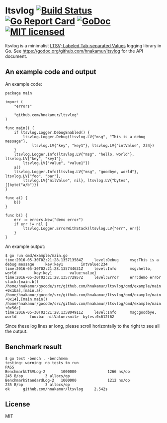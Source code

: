 ltsvlog [![Build Status](https://travis-ci.org/hnakamur/ltsvlog.png)](https://travis-ci.org/hnakamur/ltsvlog) [![Go Report Card](https://goreportcard.com/badge/github.com/hnakamur/ltsvlog)](https://goreportcard.com/report/github.com/hnakamur/ltsvlog) [![GoDoc](https://godoc.org/github.com/hnakamur/ltsvlog?status.svg)](https://godoc.org/github.com/hnakamur/ltsvlog) [![MIT licensed](https://img.shields.io/badge/license-MIT-blue.svg)](https://raw.githubusercontent.com/hyperium/hyper/master/LICENSE)
=======

ltsvlog is a minimalist [LTSV; Labeled Tab-separated Values](http://ltsv.org/) logging library in Go.
See https://godoc.org/github.com/hnakamur/ltsvlog for the API document.

## An example code and output

An example code:

```
package main

import (
	"errors"

	"github.com/hnakamur/ltsvlog"
)

func main() {
	if ltsvlog.Logger.DebugEnabled() {
		ltsvlog.Logger.Debug(ltsvlog.LV{"msg", "This is a debug message"},
			ltsvlog.LV{"key", "key1"}, ltsvlog.LV{"intValue", 234})
	}
	ltsvlog.Logger.Info(ltsvlog.LV{"msg", "hello, world"}, ltsvlog.LV{"key", "key1"},
		ltsvlog.LV{"value", "value1"})
	a()
	ltsvlog.Logger.Info(ltsvlog.LV{"msg", "goodbye, world"}, ltsvlog.LV{"foo", "bar"},
		ltsvlog.LV{"nilValue", nil}, ltsvlog.LV{"bytes", []byte("a/b")})
}

func a() {
	b()
}

func b() {
	err := errors.New("demo error")
	if err != nil {
		ltsvlog.Logger.ErrorWithStack(ltsvlog.LV{"err", err})
	}
}
```

An example output:

```
$ go run cmd/example/main.go
time:2016-05-30T02:21:28.135713584Z     level:Debug     msg:This is a debug message     key:key1        intValue:234
time:2016-05-30T02:21:28.135744631Z     level:Info      msg:hello, world        key:key1        value:value1
time:2016-05-30T02:21:28.135772957Z     level:Error     err:demo error  stack:[main.b() /home/hnakamur/gocode/src/github.com/hnakamur/ltsvlog/cmd/example/main.go:28 +0x1ba],[main.a() /home/hnakamur/gocode/src/github.com/hnakamur/ltsvlog/cmd/example/main.go:22 +0x14],[main.main() /home/hnakamur/gocode/src/github.com/hnakamur/ltsvlog/cmd/example/main.go:16 +0x56c]
time:2016-05-30T02:21:28.135804911Z     level:Info      msg:goodbye, world      foo:bar nilValue:<nil>  bytes:0x612f62
```

Since these log lines ar long, please scroll horizontally to the right to see all the output.

## Benchmark result

```
$ go test -bench . -benchmem
testing: warning: no tests to run
PASS
BenchmarkLTSVLog-2       1000000              1266 ns/op             245 B/op          3 allocs/op
BenchmarkStandardLog-2   1000000              1212 ns/op             235 B/op          3 allocs/op
ok      github.com/hnakamur/ltsvlog     2.542s
```

## License
MIT

